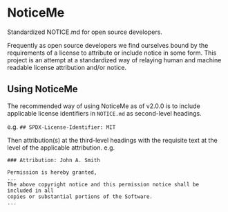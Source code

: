 # NoticeMe
Standardized NOTICE.md for open source developers.

Frequently as open source developers we find ourselves bound by the requirements of a license to attribute or include notice in some form.
This project is an attempt at a standardized way of relaying human and machine readable license attribution and/or notice.

## Using NoticeMe
The recommended way of using NoticeMe as of v2.0.0 is to include applicable license identifiers in `NOTICE.md` as second-level headings.

e.g. `## SPDX-License-Identifier: MIT`

Then attribution(s) at the third-level headings with the requisite text at the level of the applicable attribution.
e.g. 

```
### Attribution: John A. Smith

Permission is hereby granted,
...
The above copyright notice and this permission notice shall be included in all
copies or substantial portions of the Software.
...
```
